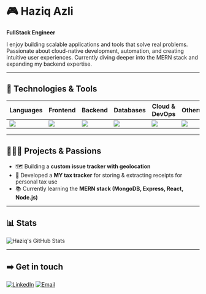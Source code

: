 # 🎮 Haziq Azli

**FullStack Engineer**  

I enjoy building scalable applications and tools that solve real problems. Passionate about cloud-native development, automation, and creating intuitive user experiences. Currently diving deeper into the MERN stack and expanding my backend expertise.

---

## 🧰 Technologies & Tools


| Languages | Frontend | Backend | Databases | Cloud & DevOps | Others |
|-----------|----------|---------|-----------|----------------|--------|
| <img src="https://skillicons.dev/icons?i=python,js,ts" /> | <img src="https://skillicons.dev/icons?i=react,html,css" /> | <img src="https://skillicons.dev/icons?i=flask,django,nodejs,express" /> | <img src="https://skillicons.dev/icons?i=postgresql,mongodb,mysql" /> | <img src="https://skillicons.dev/icons?i=aws,docker" /> | <img src="https://skillicons.dev/icons?i=git,linux" /> |

---

## 👩🏻‍💻 Projects & Passions

- 🗺 Building a **custom issue tracker with geolocation**  
- 🧾 Developed a **MY tax tracker** for storing & extracting receipts for personal tax use  
- 📚 Currently learning the **MERN stack (MongoDB, Express, React, Node.js)**

---

## 📊 Stats

![Haziq's GitHub Stats](https://github-readme-stats.vercel.app/api?username=haziqazli&show_icons=true&theme=radical)

---

## ➡️ Get in touch  

[![LinkedIn](https://img.shields.io/badge/LinkedIn-0A66C2?style=for-the-badge&logo=linkedin&logoColor=white)](https://www.linkedin.com/in/ts-haziq-azli-a3844b200/)  [![Email](https://img.shields.io/badge/Email-D14836?style=for-the-badge&logo=gmail&logoColor=white)](mailto:haziq.azli3@gmail.com)

